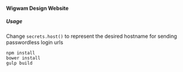 #### Wigwam Design Website

##### Usage

Change <code>secrets.host()</code> to represent the desired hostname
for sending passwordless login urls

<code>npm install</code><br>
<code>bower install</code><br>
<code>gulp build</code><br>

